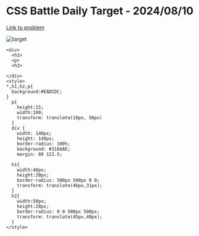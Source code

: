 # CSS Battle Daily Target - 2024/08/10

[Link to problem](https://cssbattle.dev/play/MDkHRe9mL0fzlmifkoCu)

![target](https://firebasestorage.googleapis.com/v0/b/cssbattleapp.appspot.com/o/user%2Fe6YbeBahWNPT7VpE2rE2p85byxa2%2Ftargets%2Ftarget_YqnugiX.png?alt=media)

```
<div>
  <h1>
  <p>
  <h2>
    
</div>
<style>
*,h1,h2,p{
  background:#EADCDC;
}
  p{
    height:15;
    width:100;
    transform: translate(10px, 50px)
  }
  div {
    width: 140px;
    height: 140px;
    border-radius: 100%;
    background: #3166AE;
    margin: 80 121.5;
  
  h1{
    width:48px;
    height:20px;
    border-radius: 500px 500px 0 0;
    transform: translate(46px,31px);
  }
  h2{
    width:50px;
    height:28px;
    border-radius: 0 0 500px 500px;
    transform: translate(45px,40px);
  }
</style> 
```
